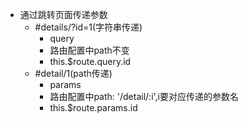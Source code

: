 * 通过<router-link></router-link>跳转页面传递参数
  - #details/?id=1(字符串传递)
    + query
    + 路由配置中path不变
    + this.$route.query.id
  - #detail/1(path传递)
    + params
    + 路由配置中path: '/detail/:i',i要对应传递的参数名
    + this.$route.params.id